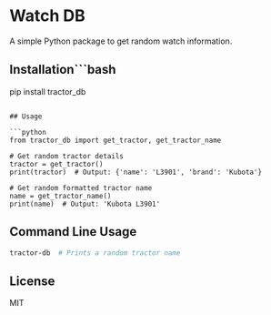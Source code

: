 # Watch DB

A simple Python package to get random watch information.

## Installation```bash
pip install tractor_db
```

## Usage

```python
from tractor_db import get_tractor, get_tractor_name

# Get random tractor details
tractor = get_tractor()
print(tractor)  # Output: {'name': 'L3901', 'brand': 'Kubota'}

# Get random formatted tractor name
name = get_tractor_name()
print(name)  # Output: 'Kubota L3901'
```

## Command Line Usage

```bash
tractor-db  # Prints a random tractor name
```

## License

MIT

